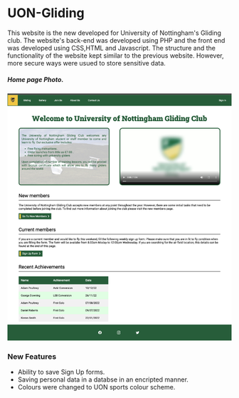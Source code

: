 # UON-Gliding

This website is the new developed for University of Nottingham's Gliding club. The website's back-end was developed using PHP and the front end was developed using
CSS,HTML and Javascript. The structure and the functionality of the website kept similar to the previous website. However, more secure ways were usued to store sensitive 
data.

##### Home page Photo.

![Home Page](/assets/Home.png "Home Page")



### New Features
- Ability to save Sign Up forms.
- Saving personal data in a databse in an encripted manner.
- Colours were changed to UON sports colour scheme.
